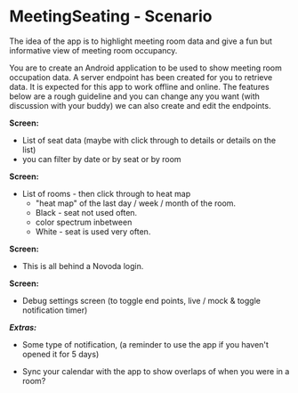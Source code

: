 # MeetingSeating - Scenario

The idea of the app is to highlight meeting room data and give a fun but informative view of meeting room occupancy.

You are to create an Android application to be used to show meeting room occupation data. A server endpoint has been created for you to retrieve data. It is expected for this app to work offline and online. The features below are a rough guideline and you can change any you want (with discussion with your buddy) we can also create and edit the endpoints. 

**Screen:**

- List of seat data (maybe with click through to details or details on the list)
- you can filter by date or by seat or by room

**Screen:**

- List of rooms - then click through to heat map
	- "heat map" of the last day / week / month of the room. 
	 - Black - seat not used often.
	 - color spectrum inbetween
	 - White - seat is used very often.

**Screen:**

- This is all behind a Novoda login.

**Screen:**

- Debug settings screen (to toggle end points, live / mock & toggle notification timer)

***Extras:***

- Some type of notification, (a reminder to use the app if you haven't opened it for 5 days)

- Sync your calendar with the app to show overlaps of when you were in a room?
